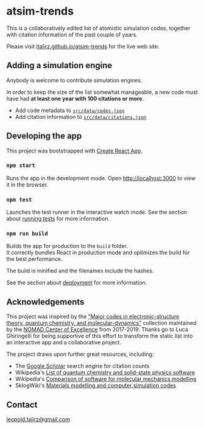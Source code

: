 # atsim-trends

This is a collaboratively edited list of atomistic simulation codes, together with citation information of the past couple of years.

Please visit [ltalirz.github.io/atsim-trends](https://ltalirz.github.io/atsim-trends/#/) for the live web site.

## Adding a simulation engine

Anybody is welcome to contribute simulation engines.

In order to keep the size of the list somewhat manageable, a new code must have had **at least one year with 100 citations or more**.

 * Add code metadata to [`src/data/codes.json`](src/data/codes.json)
 * Add citation information to [`src/data/citations.json`](src/data/citations.json)

## Developing the app

This project was bootstrapped with [Create React App](https://github.com/facebook/create-react-app).

### `npm start`

Runs the app in the development mode.
Open [http://localhost:3000](http://localhost:3000) to view it in the browser.

### `npm test`

Launches the test runner in the interactive watch mode.
See the section about [running tests](https://facebook.github.io/create-react-app/docs/running-tests) for more information.

### `npm run build`

Builds the app for production to the `build` folder.\
It correctly bundles React in production mode and optimizes the build for the best performance.

The build is minified and the filenames include the hashes.

See the section about [deployment](https://facebook.github.io/create-react-app/docs/deployment) for more information.

## Acknowledgements

This project was inspired by the ["Major codes in electronic-structure theory, quantum chemistry, and molecular-dynamics"](https://www.nomad-coe.eu/old-pages/externals/codes) collection maintained by the [NOMAD Center of Excellence](https://www.nomad-coe.eu) from 2017-2019.
Thanks go to Luca Ghiringelli for being supportive of this effort to transform the static list into an interactive app and a collaborative project.

The project draws upon further great resources, including:
 * The [Google Scholar](https://scholar.google.com/) search engine for citation counts
 * Wikipedia's [List of quantum chemistry and solid-state physics software](https://en.wikipedia.org/wiki/List_of_quantum_chemistry_and_solid-state_physics_software)
 * Wikipedia's [Comparison of software for molecular mechanics modelling](https://en.wikipedia.org/wiki/Comparison_of_software_for_molecular_mechanics_modeling)
 * SklogWiki's [Materials modelling and computer simulation codes](https://en.wikipedia.org/wiki/Comparison_of_software_for_molecular_mechanics_modeling)

## Contact

leopold.talirz@gmail.com

